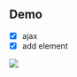 ## Demo

- [x] ajax
- [x] add element
<img src="https://github.com/marukosy124/web-projects/blob/master/CSCI-web-application/comment-system/comment_demo.gif">
